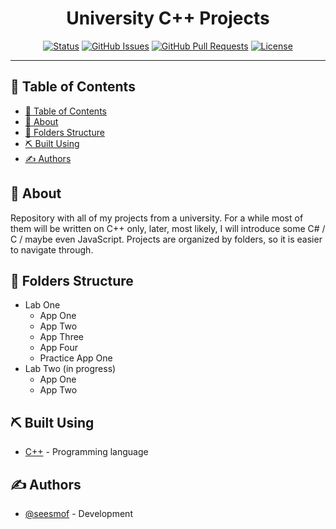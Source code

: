 <h1 align="center">University C++ Projects</h1>

<div align="center">

[![Status](https://img.shields.io/badge/status-active-success.svg)]()
[![GitHub Issues](https://img.shields.io/github/issues/seesmof/The-Documentation-Compendium.svg)](https://github.com/seesmof/university/issues)
[![GitHub Pull Requests](https://img.shields.io/github/issues-pr/seesmof/The-Documentation-Compendium.svg)](https://github.com/seesmof/university/pulls)
[![License](https://img.shields.io/badge/license-MIT-blue.svg)](./LICENSE)

</div>

---

## 📝 Table of Contents

- [📝 Table of Contents](#-table-of-contents)
- [🧐 About <a name = "about"></a>](#-about-)
- [📂 Folders Structure <a name = "built_using"></a>](#-folders-structure-)
- [⛏️ Built Using <a name = "built_using"></a>](#️-built-using-)
- [✍️ Authors <a name = "authors"></a>](#️-authors-)

## 🧐 About <a name = "about"></a>

Repository with all of my projects from a university. For a while most of them will be written on C++ only, later, most likely, I will introduce some C# / C / maybe even JavaScript. Projects are organized by folders, so it is easier to navigate through.

## 📂 Folders Structure <a name = "built_using"></a>

- Lab One
  - App One
  - App Two
  - App Three
  - App Four
  - Practice App One
- Lab Two (in progress)
  - App One
  - App Two

## ⛏️ Built Using <a name = "built_using"></a>

- [C++](https://cplusplus.com/) - Programming language

## ✍️ Authors <a name = "authors"></a>

- [@seesmof](https://github.com/seesmof) - Development

